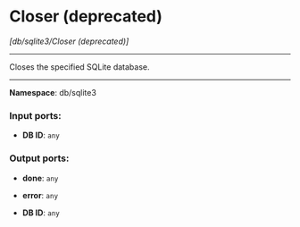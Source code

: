 # Closer (deprecated)

_[db/sqlite3/Closer (deprecated)]_

---

Closes the specified SQLite database.

---

__Namespace__: db/sqlite3

### Input ports:

* __DB ID__: ` any `

### Output ports:

* __done__: ` any `


* __error__: ` any `


* __DB ID__: ` any `

